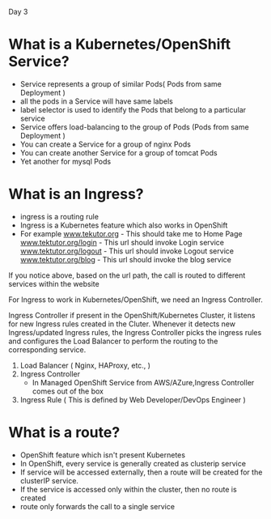 Day 3


# What is a Kubernetes/OpenShift Service?

- Service represents a group of similar Pods( Pods from same Deployment )
- all the pods in a Service will have same labels
- label selector is used to identify the Pods that belong to a particular service
- Service offers load-balancing to the group of Pods (Pods from same Deployment )
- You can create a Service for a group of nginx Pods
- You can create another Service for a group of tomcat Pods
- Yet another for mysql Pods

# What is an Ingress?
- ingress is a routing rule
- Ingress is a Kubernetes feature which also works in OpenShift
- For example
  www.tekutor.org - This should take me to Home Page
  www.tektutor.org/login - This url should invoke Login service
  www.tektutor.org/logout - This url should invoke Logout service
  www.tektutor.org/blog - This url should invoke the blog service

If you notice above, based on the url path, the call is routed to different services within the website

For Ingress to work in Kubernetes/OpenShift, we need an Ingress Controller.

Ingress Controller if present in the OpenShift/Kubernetes Cluster, it listens for new Ingress rules created
in the Cluter.
Whenever it detects new Ingress/updated Ingress rules, the Ingress Controller picks the ingress rules
and configures the Load Balancer to perform the routing to the corresponding service.

1. Load Balancer ( Nginx, HAProxy, etc., )
2. Ingress Controller 
   - In Managed OpenShift Service from AWS/AZure,Ingress Controller comes out of the box
5. Ingress Rule ( This is defined by Web Developer/DevOps Engineer )

# What is a route?
- OpenShift feature which isn't present Kubernetes
- In OpenShift, every service is generally created as clusterip service
- If service will be accessed externally, then a route will be created for the clusterIP service.
- If the service is accessed only within the cluster, then no route is created
- route only forwards the call to a single service
